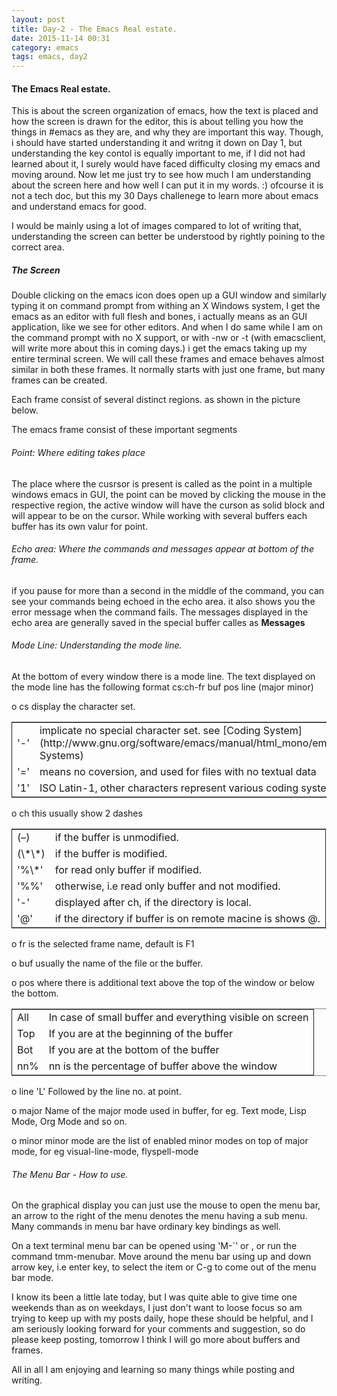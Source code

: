 ```yaml
---
layout: post
title: Day-2 - The Emacs Real estate.
date: 2015-11-14 00:31
category: emacs
tags: emacs, day2
---
```

#### The Emacs Real estate.

This is about the screen organization of emacs, how the text is placed and how the screen is drawn for the editor, this is about telling you how the things in #emacs as they are, and why they are important this way. Though, i should have started understanding it and writng it down on Day 1, but understanding the key contol is equally important to me, if I did not had learned about it, I surely would have faced difficulty closing my emacs and moving around. Now let me just try to see how much I  am understanding about the screen here and how well I can put it in my words. :) ofcourse it is not a tech doc, but this my 30 Days challenege to learn more about emacs and understand emacs for good.

I would be mainly using a lot of images compared to lot of writing that, understanding the screen can better be understood by rightly poining to the correct area.

##### The Screen

Double clicking on the emacs icon does open up a GUI window and similarly typing it on command prompt from withing an X Windows system, I get the emacs as an editor with full flesh and bones, i actually means as an GUI application, like we see for other editors. And when  I do same while I am  on the command prompt with no X support, or with -nw or -t (with emacsclient, will write more about this in coming days.) i get the emacs taking up my entire terminal screen. We will call these frames and emace behaves almost similar in both these frames. It normally starts with just one frame, but many frames can be created. 

Each frame consist of several distinct regions. as shown in the picture below.

The emacs frame consist of these important segments

###### Point: Where editing takes place

The place where the cusrsor is present is called as the point in a multiple windows emacs in GUI, the point can be moved by clicking the mouse in the respective region, the active window will have the curson as solid block and will appear to be on the cursor. While working with several buffers each buffer has its own valur for point.

###### Echo area: Where the commands and messages appear at bottom of the frame.

if you pause for more than a second in the middle of the command, you can see your commands being echoed in the echo area. it also shows you the error message when the command fails. The messages displayed in the echo area are generally saved in the special buffer calles as **Messages**

###### Mode Line: Understanding the mode line.

At the bottom of every window there is a mode line. 
The text displayed on the mode line has the following format
cs:ch-fr buf        pos line (major minor)

o cs  display the character set. 

<table border="2" cellspacing="0" cellpadding="6" rules="groups" frame="hsides">


<colgroup>
<col  class="left" />

<col  class="left" />
</colgroup>
<tbody>
<tr>
<td class="left">'-'</td>
<td class="left">implicate no special character set.  see [Coding System](http://www.gnu.org/software/emacs/manual/html_mono/emacs.html#Coding-Systems)</td>
</tr>


<tr>
<td class="left">'='</td>
<td class="left">means no coversion, and used for files with no textual data</td>
</tr>


<tr>
<td class="left">'1'</td>
<td class="left">ISO Latin-1, other characters represent various coding system</td>
</tr>
</tbody>
</table>

o ch   this usually show 2 dashes 

<table border="2" cellspacing="0" cellpadding="6" rules="groups" frame="hsides">


<colgroup>
<col  class="left" />

<col  class="left" />
</colgroup>
<tbody>
<tr>
<td class="left">(&#x2013;)</td>
<td class="left">if the buffer is unmodified.</td>
</tr>


<tr>
<td class="left">(\*\*)</td>
<td class="left">if the buffer is modified.</td>
</tr>


<tr>
<td class="left">'%\*'</td>
<td class="left">for read only buffer if modified.</td>
</tr>


<tr>
<td class="left">'%%'</td>
<td class="left">otherwise, i.e read only buffer and not modified.</td>
</tr>


<tr>
<td class="left">'-'</td>
<td class="left">displayed after ch, if the directory is local.</td>
</tr>


<tr>
<td class="left">'@'</td>
<td class="left">if the directory if buffer is on remote macine is shows @.</td>
</tr>
</tbody>
</table>

o fr   is the selected frame name, default is F1

o buf   usually the name of the file or the buffer.

o pos   where there is additional text above the top of the window or below the bottom.

<table border="2" cellspacing="0" cellpadding="6" rules="groups" frame="hsides">


<colgroup>
<col  class="left" />

<col  class="left" />
</colgroup>
<tbody>
<tr>
<td class="left">All</td>
<td class="left">In case of small buffer and everything visible on screen</td>
</tr>


<tr>
<td class="left">Top</td>
<td class="left">If you are at the beginning of the buffer</td>
</tr>


<tr>
<td class="left">Bot</td>
<td class="left">If you are at the bottom of the buffer</td>
</tr>


<tr>
<td class="left">nn%</td>
<td class="left">nn is the percentage of buffer above the window</td>
</tr>
</tbody>
</table>

o line   'L' Followed by the line no. at point.

o major   Name of the major mode used in buffer, for eg. Text mode, Lisp Mode, Org Mode and so on. 

o minor   minor mode are the list of enabled minor modes on top of major mode, for eg visual-line-mode, flyspell-mode

###### The Menu Bar - How to use.

On the graphical display you can just use the mouse to open the menu bar, an arrow to the right of the menu denotes the menu having a sub menu. Many commands in menu bar have ordinary key bindings as well. 

On a text terminal menu bar can be opened using 'M-\`' or <F10>, or run the command tmm-menubar. Move around the menu bar using up and down arrow key, <RET> i.e enter key, to select the item or C-g to come out of the menu bar mode.

I know its been a little late today, but I was quite able to give time one weekends than as on weekdays, I just don't want to loose focus so am trying to keep up with my posts daily, hope these should be helpful, and I am seriously looking forward for your comments and suggestion, so do please keep posting, tomorrow I think I will go more about buffers and frames.

All in all I am enjoying and learning so many things while posting and writing.
